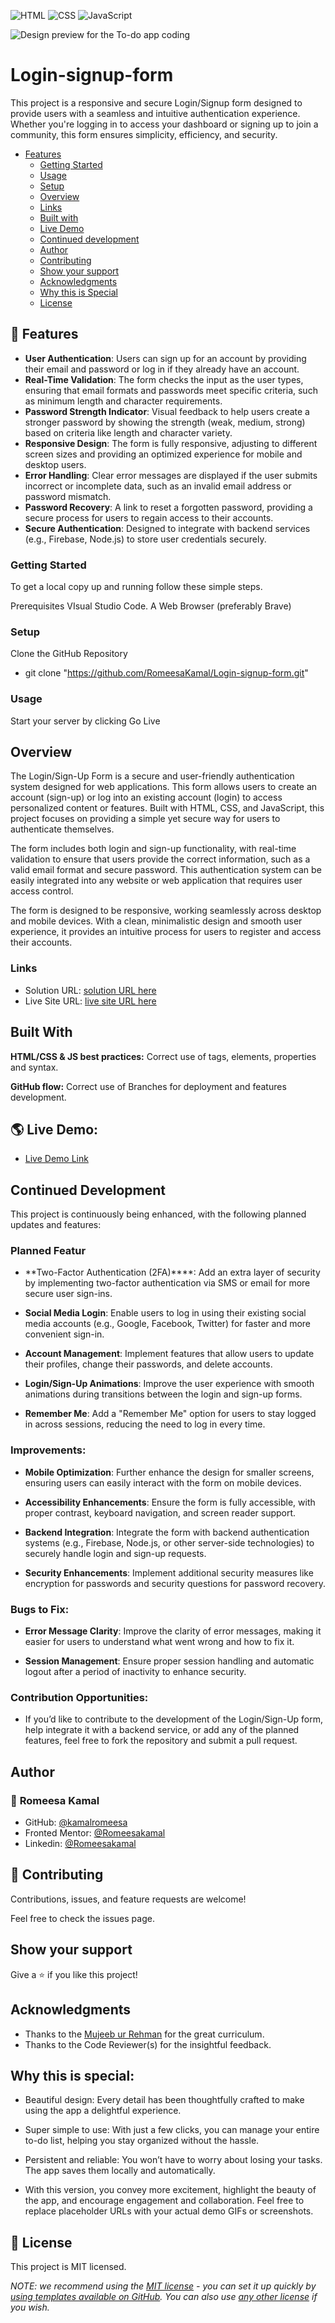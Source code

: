 ![HTML](https://img.shields.io/badge/-HTML-orange) ![CSS](https://img.shields.io/badge/-CSS-blue) ![JavaScript](https://img.shields.io/badge/-JavaScript-yellow)

![Design preview for the To-do app coding ](./login-sign-up-form.png)


# Login-signup-form
This project is a responsive and secure Login/Signup form designed to provide users with a seamless and intuitive authentication experience. Whether you're logging in to access your dashboard or signing up to join a community, this form ensures simplicity, efficiency, and security.

- [Features](#features)
  - [Getting Started](#getting-started)
  - [Usage](#usage)
  - [Setup](#setup)
  - [Overview](#overview)
  - [Links](#links)
  - [Built with](#built-with)
  - [Live Demo](#-live-demo)
  - [Continued development](#continued-development)
  - [Author](#author)
  - [Contributing](#-contributing)
  - [Show your support](#show-your-support)
  - [Acknowledgments](#acknowledgments)
  - [ Why this is Special](#why-is-kamals-kitchen-magic-special)
  - [License](#-license)

## 🌟 Features

- **User Authentication**: Users can sign up for an account by providing their email and password or log in if they already have an account.
- **Real-Time Validation**: The form checks the input as the user types, ensuring that email formats and passwords meet specific criteria, such as minimum length and character requirements.
- **Password Strength Indicator**: Visual feedback to help users create a stronger password by showing the strength (weak, medium, strong) based on criteria like length and character variety.
- **Responsive Design**: The form is fully responsive, adjusting to different screen sizes and providing an optimized experience for mobile and desktop users.
- **Error Handling**: Clear error messages are displayed if the user submits incorrect or incomplete data, such as an invalid email address or password mismatch.
- **Password Recovery**: A link to reset a forgotten password, providing a secure process for users to regain access to their accounts.
- **Secure Authentication**: Designed to integrate with backend services (e.g., Firebase, Node.js) to store user credentials securely.


### Getting Started

To get a local copy up and running follow these simple steps.

Prerequisites
VIsual Studio Code.
A Web Browser (preferably Brave)

### Setup

Clone the GitHub Repository

- git clone "https://github.com/RomeesaKamal/Login-signup-form.git"

### Usage

Start your server by clicking Go Live

## Overview

The Login/Sign-Up Form is a secure and user-friendly authentication system designed for web applications. This form allows users to create an account (sign-up) or log into an existing account (login) to access personalized content or features. Built with HTML, CSS, and JavaScript, this project focuses on providing a simple yet secure way for users to authenticate themselves.

The form includes both login and sign-up functionality, with real-time validation to ensure that users provide the correct information, such as a valid email format and secure password. This authentication system can be easily integrated into any website or web application that requires user access control.

The form is designed to be responsive, working seamlessly across desktop and mobile devices. With a clean, minimalistic design and smooth user experience, it provides an intuitive process for users to register and access their accounts.

### Links

- Solution URL: [ solution URL here](https://github.com/RomeesaKamal/Login-signup-form)
- Live Site URL: [ live site URL here](https://romeesakamal.github.io/Login-signup-form/)

## Built With

**HTML/CSS & JS best practices:** Correct use of tags, elements, properties and syntax.

**GitHub flow:** Correct use of Branches for deployment and features development.

## 🌎 Live Demo:

- [Live Demo Link](https://romeesakamal.github.io/Login-signup-form/)

## Continued Development
This project is continuously being enhanced, with the following planned updates and features:

### Planned Featur

- **Two-Factor Authentication (2FA)****: Add an extra layer of security by implementing two-factor authentication via SMS or email for more secure user sign-ins.

- **Social Media Login**: Enable users to log in using their existing social media accounts (e.g., Google, Facebook, Twitter) for faster and more convenient sign-in.

- **Account Management**: Implement features that allow users to update their profiles, change their passwords, and delete accounts.

- **Login/Sign-Up Animations**: Improve the user experience with smooth animations during transitions between the login and sign-up forms.

- **Remember Me**: Add a "Remember Me" option for users to stay logged in across sessions, reducing the need to log in every time.

### Improvements:

- **Mobile Optimization**: Further enhance the design for smaller screens, ensuring users can easily interact with the form on mobile devices.

- **Accessibility Enhancements**: Ensure the form is fully accessible, with proper contrast, keyboard navigation, and screen reader support.

- **Backend Integration**: Integrate the form with backend authentication systems (e.g., Firebase, Node.js, or other server-side technologies) to securely handle login and sign-up requests.

- **Security Enhancements**: Implement additional security measures like encryption for passwords and security questions for password recovery.

### Bugs to Fix:

- **Error Message Clarity**: Improve the clarity of error messages, making it easier for users to understand what went wrong and how to fix it.

- **Session Management**: Ensure proper session handling and automatic logout after a period of inactivity to enhance security.

### Contribution Opportunities:
- If you’d like to contribute to the development of the Login/Sign-Up form, help integrate it with a backend service, or add any of the planned features, feel free to fork the repository and submit a pull request.


## Author

### 👤 **Romeesa Kamal**

- GitHub: [@kamalromeesa](https://github.com/RomeesaKamal/)
- Fronted Mentor: [@Romeesakamal](https://www.frontendmentor.io/profile/RomeesaKamal)
- Linkedin: [@Romeesakamal](https://www.linkedin.com/in/romeesa-kamal-7864b8342/)

## 🤝 Contributing

Contributions, issues, and feature requests are welcome!

Feel free to check the issues page.

## Show your support

Give a ⭐️ if you like this project!

## Acknowledgments

- Thanks to the [Mujeeb ur Rehman](https://github.com/Mujeeb4582/) for the great curriculum.
- Thanks to the Code Reviewer(s) for the insightful feedback.


## Why this is special:

- Beautiful design: Every detail has been thoughtfully crafted to make using the app a delightful experience.

- Super simple to use: With just a few clicks, you can manage your entire to-do list, helping you stay organized without the hassle.

- Persistent and reliable: You won’t have to worry about losing your tasks. The app saves them locally and automatically.

- With this version, you convey more excitement, highlight the beauty of the app, and encourage engagement and collaboration. Feel free to replace placeholder URLs with your actual demo GIFs or screenshots.

## 📝 License

This project is MIT licensed.

_NOTE: we recommend using the [MIT license](https://choosealicense.com/licenses/mit/) - you can set it up quickly by [using templates available on GitHub](https://docs.github.com/en/communities/setting-up-your-project-for-healthy-contributions/adding-a-license-to-a-repository). You can also use [any other license](https://choosealicense.com/licenses/) if you wish._



